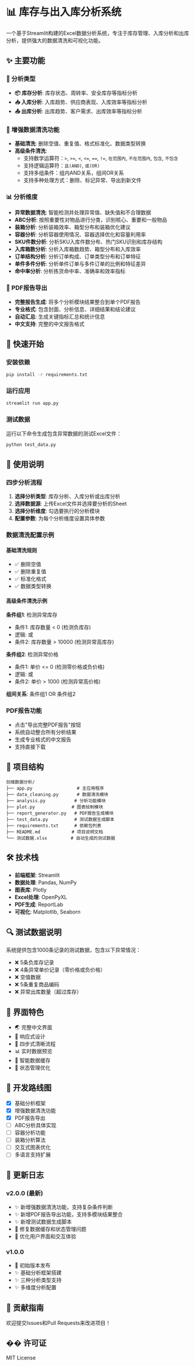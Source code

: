 # 📊 库存与出入库分析系统

一个基于Streamlit构建的Excel数据分析系统，专注于库存管理、入库分析和出库分析，提供强大的数据清洗和可视化功能。

## ✨ 主要功能

### 🎯 分析类型
- **📦 库存分析**: 库存状态、周转率、安全库存等指标分析
- **📥 入库分析**: 入库趋势、供应商表现、入库效率等指标分析  
- **📤 出库分析**: 出库趋势、客户需求、出库效率等指标分析

### 🧹 增强数据清洗功能
- **基础清洗**: 删除空值、重复值、格式标准化、数据类型转换
- **高级条件清洗**: 
  - 支持数学运算符：`>`, `>=`, `<`, `<=`, `==`, `!=`, `在范围内`, `不在范围内`, `包含`, `不包含`
  - 支持逻辑运算符：`且(AND)`, `或(OR)`
  - 支持多组条件：组内AND关系，组间OR关系
  - 支持多种处理方式：删除、标记异常、导出到新文件

### 📊 分析维度
- **异常数据清洗**: 智能检测并处理异常值、缺失值和不合理数据
- **ABC分析**: 按照重要性对物品进行分类，识别核心、重要和一般物品
- **装箱分析**: 分析装箱效率、箱型分布和装箱优化建议
- **容器分析**: 分析容器使用情况、容器选择优化和容量利用率
- **SKU件数分析**: 分析SKU入库件数分布、热门SKU识别和库存结构
- **入库箱数分析**: 分析入库箱数趋势、箱型分布和入库效率
- **订单结构分析**: 分析订单构成、订单类型分布和订单特征
- **单件多件分析**: 分析单件订单与多件订单的比例和特征差异
- **命中率分析**: 分析拣货命中率、准确率和效率指标

### 📄 PDF报告导出
- **完整报告生成**: 将多个分析模块结果整合到单个PDF报告
- **专业格式**: 包含封面、分析信息、详细结果和结论建议
- **自动汇总**: 生成关键指标汇总和统计信息
- **中文支持**: 完整的中文报告格式

## 🚀 快速开始

### 安装依赖
```bash
pip install -r requirements.txt
```

### 运行应用
```bash
streamlit run app.py
```

### 测试数据
运行以下命令生成包含异常数据的测试Excel文件：
```bash
python test_data.py
```

## 🔧 使用说明

### 四步分析流程
1. **选择分析类型**: 库存分析、入库分析或出库分析
2. **选择数据源**: 上传Excel文件并选择要分析的Sheet
3. **选择分析维度**: 勾选要执行的分析模块
4. **配置参数**: 为每个分析维度设置具体参数

### 数据清洗配置示例

#### 基础清洗规则
- ✅ 删除空值
- ✅ 删除重复值  
- ✅ 标准化格式
- ✅ 数据类型转换

#### 高级条件清洗示例
**条件组1**: 检测异常库存
- 条件1: 库存数量 < 0 (检测负库存)
- 逻辑: 或
- 条件2: 库存数量 > 10000 (检测异常高库存)

**条件组2**: 检测异常价格  
- 条件1: 单价 <= 0 (检测零价格或负价格)
- 逻辑: 或
- 条件2: 单价 > 1000 (检测异常高价格)

**组间关系**: 条件组1 OR 条件组2

### PDF报告功能
- 点击"导出完整PDF报告"按钮
- 系统自动整合所有分析结果
- 生成专业格式的中文报告
- 支持直接下载

## 📁 项目结构

```
创维数据分析/
├── app.py                 # 主应用程序
├── data_cleaning.py       # 数据清洗模块
├── analysis.py           # 分析功能模块
├── plot.py              # 图表绘制模块
├── report_generator.py   # PDF报告生成模块
├── test_data.py          # 测试数据生成脚本
├── requirements.txt      # 依赖包列表
├── README.md            # 项目说明文档
└── 测试数据.xlsx         # 自动生成的测试数据
```

## 🛠️ 技术栈

- **前端框架**: Streamlit
- **数据处理**: Pandas, NumPy
- **图表库**: Plotly
- **Excel处理**: OpenPyXL
- **PDF生成**: ReportLab
- **可视化**: Matplotlib, Seaborn

## 🔍 测试数据说明

系统提供包含1000条记录的测试数据，包含以下异常情况：
- ❌ 5条负库存记录
- ❌ 4条异常单价记录（零价格或负价格）
- ❌ 空值数据
- ❌ 5条重复商品编码
- ❌ 异常出库数量（超过库存）

## 🎨 界面特色

- 🌏 完整中文界面
- 📱 响应式设计
- 🎯 四步式清晰流程
- 📊 实时数据预览
- 💾 智能数据缓存
- 🔄 状态管理优化

## 🚧 开发路线图

- [x] 基础分析框架
- [x] 增强数据清洗功能
- [x] PDF报告导出
- [ ] ABC分析具体实现
- [ ] 容器分析功能
- [ ] 装箱分析算法
- [ ] 交互式图表优化
- [ ] 多语言支持扩展

## 📝 更新日志

### v2.0.0 (最新)
- ✨ 新增强数据清洗功能，支持复杂条件判断
- ✨ 新增PDF报告导出功能，支持多模块结果整合
- ✨ 新增测试数据生成脚本
- 🐛 修复数据缓存和状态管理问题
- 💄 优化用户界面和交互体验

### v1.0.0
- 🎉 初始版本发布
- ✨ 基础分析框架搭建
- ✨ 三种分析类型支持
- ✨ 多维度分析配置

## 🤝 贡献指南

欢迎提交Issues和Pull Requests来改进项目！

## �� 许可证

MIT License 